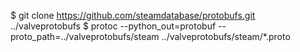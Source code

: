 $ git clone https://github.com/steamdatabase/protobufs.git ../valveprotobufs
$ protoc --python_out=protobuf --proto_path=../valveprotobufs/steam ../valveprotobufs/steam/*.proto
